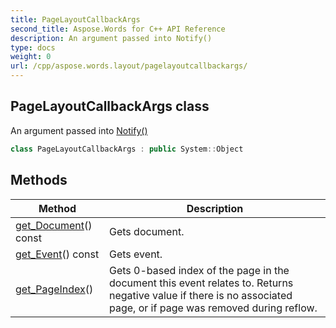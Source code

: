 ```yaml
---
title: PageLayoutCallbackArgs
second_title: Aspose.Words for C++ API Reference
description: An argument passed into Notify()
type: docs
weight: 0
url: /cpp/aspose.words.layout/pagelayoutcallbackargs/
---
```

## PageLayoutCallbackArgs class


An argument passed into [Notify()](./ipagelayoutcallback/notify/)

```cpp
class PageLayoutCallbackArgs : public System::Object
```


## Methods

| Method | Description |
| --- | --- |
| [get_Document](./get_document/)() const | Gets document. |
| [get_Event](./get_event/)() const | Gets event. |
| [get_PageIndex](./get_pageindex/)() | Gets 0-based index of the page in the document this event relates to. Returns negative value if there is no associated page, or if page was removed during reflow. |
